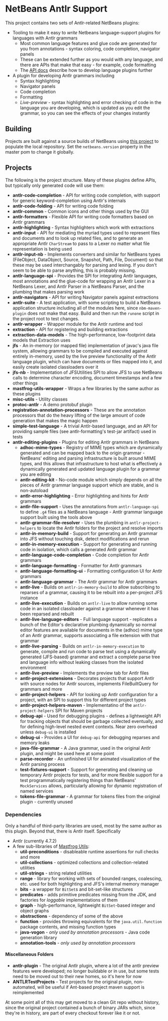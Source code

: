 # NetBeans Antlr Support

This project contains two sets of Antlr-related NetBeans plugins:

 * Tooling to make it easy to *write* Netbeans language-support plugins for languages with Antlr grammars
    * Most common language features and glue code are generated for you from annotations - syntax coloring, code completion, navigator panels
    * These can be extended further as you would with any language, and there are APIs that make that easy - for example, code formatting
    * The [API docs](./api.md) describe how to develop language plugins further
 * A plugin for developing Antlr grammars including
    * Syntax highlighting
    * Navigator panels
    * Code completion
    * Formatting
    * *Live-preview* - syntax highlighting and error checking of code in the language you are developing, which is updated as you edit the grammar, so you can see the effects of your changes instantly

## Building

Projects are built against a source builds of NetBeans using [this project](https://github.com/timboudreau/netbeans-local-maven-repo-populator)
to populate the local repository.  Set the `netbeans.version` property in the master pom to change it globally.

## Projects

The following is the project structure.  Many of these plugins define APIs, but typically only generated
code will use them:

 * **antlr-code-completion** - API for writing code completion, with support for generic keyword-completion using Antlr's internals
 * **antlr-code-folding** - API for writing code folding
 * **antlr-common** - Common icons and other things used by the GUI
 * **antlr-formatters** - Flexible API for writing code formatters based on Antlr grammars
 * **antlr-highlighting** - Syntax highlighters which work with extractions
 * **antlr-input** - API for mediating the myriad types used to represent files and documents and to look up related files, and to generate
an appropriate Antlr `CharStream` to pass to a Lexer no matter what file representation is being used
 * **antlr-input-nb** - Implements converters and similar for NetBeans types (FileObject, DataObject, Source, Snapshot, Path, File, Document)
so that these may be used interchangably for parsing and lexing.  If you don't seem to be able to parse anything, this is probably missing.
 * **antlr-language-spi** - Provides the SPI for integrating Antlr languages, most annotations and the glue-code for wrapping an Antlr Lexer
in a NetBeans Lexer, and Antlr Parser in a NetBeans Parser, and the plumbing that makes parsing work
 * **antlr-navigators** - API for writing Navigator panels against extractions
 * **antlr-suite** - A test application, with some scripting to build a NetBeans application structure including all of the modules
here, since `nbm-maven-plugin` does not make that easy.  Build and then run the `runone` script in the project root to test changes.
 * **antlr-wrapper** - Wrapper module for the Antlr runtime and tool
 * **extraction** - API for registering and building extractions
 * **extraction-data-models** - The high-performance, low-footprint data models that Extraction uses
 * **jfs** - An in-memory (or mapped file) implementation of javac's java file system, allowing grammars to be compiled and
executed against entirely in-memory, used by the live preview functionality of the Antlr language plugin, which can have
documents or files mapped into it, and easily create isolated classloaders over it
 * **jfs-nb** - Implementation of JFSUtilities SPI to allow JFS to use NetBeans calls to determine character encoding,
document timestamps and a few other things
 * **mastfrog-utils-wrapper** - Wraps a few libraries by the same author as these plugins
 * **misc-utils** - Utility classes
 * **protoc-antlr** - A demo protobuf plugin
 * **registration-annotation-processors** - These are the annotation processors that do the heavy lifting of the large
amount of code generation that makes the magic happen
 * **simple-test-language** - A trivial Antlr-based language, and an API for providing sample files (see antlr-formatting's
test-jar artifact) used in tests
 * **antlr-editing-plugins** - Plugins for editing Antlr grammars in NetBeans
   * **adhoc-mime-types** - Registry of MIME types which are dynamically generated and can be mapped back to the origin
grammar - NetBeans' editing and parsing infrastructure is built around MIME types, and this allows that infrastructure
to host what is effectively a dynamically generated and updated language plugin for a grammar you are editing
   * **antlr-editing-kit** - No-code module which simply depends on all the pieces of Antlr grammar language support which
are stable, and is non-autoload
   * **antlr-error-highlighting** - Error highlighting and hints for Antlr grammars
   * **antlr-file-support** - Uses the annotations from `antlr-language-spi` to define `.g4` files as a NetBeans language -
Antlr grammar language support built using the tools above
   * **antlr-grammar-file-resolver** - Uses the plumbing in `antlr-project-helpers` to locate the Antlr folders for the
project and resolve imports
   * **antlr-in-memory-build** - Support for generating an Antlr grammar into JFS without touching disk, detect modifications
and rerun
   * **antlr-in-memory-execution** - Support for generating and running code in isolation, which calls a generated Antlr grammar
   * **antlr-language-code-completion** - Code completion for Antlr grammars
   * **antlr-language-formatting** - Formatter for Antlr grammars
   * **antlr-language-formatting-ui** - Formatting configuration UI for Antlr grammars
   * **antlr-language-grammar** - The Antlr grammar for Antlr grammars
   * **antlr-live** - Builds on `antlr-in-memory-build` to allow subscribing to reparses of a grammar, causing it to be
rebuilt into a per-project JFS instance
   * **antlr-live-execution** - Builds on `antlr-live` to allow running some code in an isolated classloader against a
grammar whenever it has been reparsed and rebuilt
   * **antlr-live-language-editors** - Full language support - replicates a bunch of the Editor's declarative plumbing
dynamically so normal editor features are available for documents in the (adhoc) mime type of an Antlr grammar, supports
associating a file extension with that grammar
   * **antlr-live-parsing** - Builds on `antlr-in-memory-execution` to generate, compile and run code to parse text using a dynamically
generated (JFS-based) grammar and extract a complete parse tree and language info without leaking classes from the
isolated environment
   * **antlr-live-preview** - Implements the preview tab for Antlr files
   * **antlr-project-extensions** - Decorates projects that support Antlr with source nodes for Antlr sources, implements
FileBuiltQuery for grammars and more
   * **antlr-project-helpers** - API for looking up Antlr configuration for a project, with an SPI to support this for
different project types
   * **antlr-project-helpers-maven** - Implementatino of the `antlr-project-helpers` SPI for Maven projects
   * **debug-api** - Used for debugging plugins - defines a lightweight API for tracking objects that should be garbage
collected eventually, and for defining high-level nested event contexts.  Near zero overhead unless `debug-ui` is
installed
   * **debug-ui** - Provides a UI for `debug-api` for debugging reparses and memory leaks
   * **java-file-grammar** - A Java grammar, used in the original Antlr plugin, and might be used here at some point
   * **parse-recorder** - An unfinished UI for animated visualization of the Antlr parsing process
   * **test-fixtures-support** - Support for generating and cleaning up temporary Antlr projects for tests, and for
more flexible support for a test programmatically registering things than NetBeans' `MockServices` allows, particularly
allowing for dynamic registration of named services
   * **tokens-file-grammar** - A grammar for tokens files from the original plugin - currently unused


### Dependencies

Only a handful of third-party libraries are used, most by the same author as this plugin.  Beyond that, there is
Antlr itself.  Specifically

 * Antlr (currently 4.7.2)
 * A few sub-libraries of [Mastfrog Utils](https://github.com/timboudreau/util):
    * **util-preconditions** - disableable runtime assertions for null checks and more
    * **util-collections** - optimized collections and collection-related utilities
    * **util-strings** - string related utilities
    * **range** - library for working with sets of bounded ranges, coalescing, etc. used for both highlighting and JFS's internal memory manager
    * **bits** - a wrapper for `BitSet`s and bit-set-like structures
    * **predicates** - adds primitive predicates missing from the JDK, and factories for *loggable* implementations of them
    * **graph** - high-performance, lightweight `BitSet`-based integer and object graphs
    * **abstractions** - dependency of some of the above
    * **function** - provides throwing equivalents for the `java.util.function` package contents, and missing function types
    * **java-vogon** - *only used by annotation processors* - Java code generation library
    * **annotation-tools** - *only used by annotation processors*

#### Miscellaneous Folders

  * **antlr-plugin** - The original Antlr plugin, where a lot of the antlr preview features were developed; no longer
buildable or in use, but some tests need to be moved out to their new homes, so it's here for now
  * **ANTLRTestProjects** - Test projects for the original plugin, non-automated, will be useful if Ant-based project
maven support is reimplemented

At some point all of this may get moved to a clean Git repo without history, since the original project contained
a bunch of binary JARs which, since they're in history, are part of every checkout forever like it or not.

